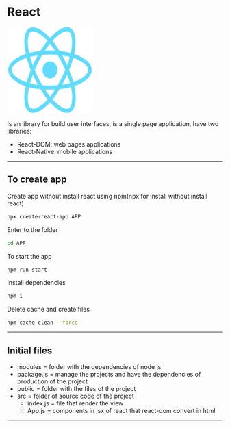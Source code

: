 # React
![](img/react.png)

Is an library for build user interfaces, is a single page application, have two libraries:
- React-DOM: web pages applications
- React-Native: mobile applications

---

## To create app
Create app without install react using npm(npx for install without install react)
~~~bash
npx create-react-app APP
~~~
Enter to the folder
~~~bash
cd APP
~~~
To start the app
~~~bash
npm run start
~~~
Install dependencies
~~~bash
npm i
~~~
Delete cache and create files
~~~bash
npm cache clean --force
~~~

---

## Initial files
- modules = folder with the dependencies of node js
- package.js = manage the projects and have the dependencies of production of the project
- public = folder with the files of the project
- src = folder of source code of the project
    - index.js = file that render the view
    - App.js = components in jsx of react that react-dom convert in html
---